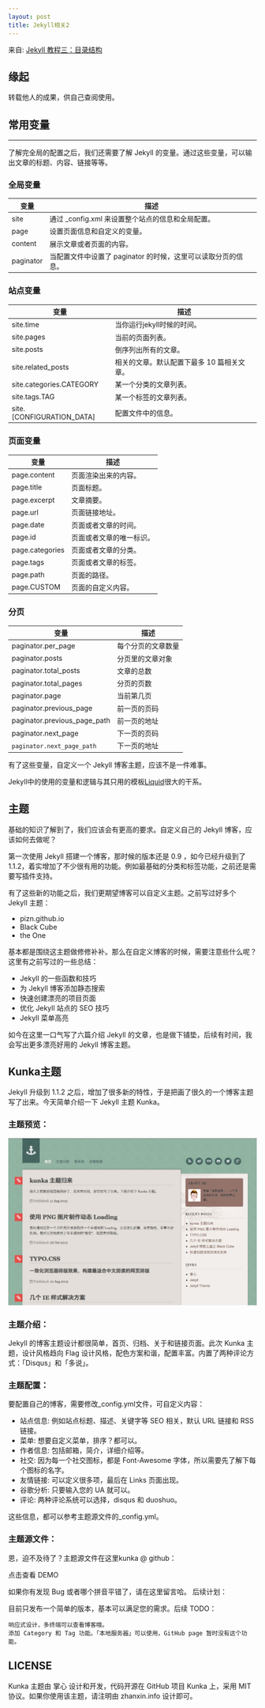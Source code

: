 ```yaml
---
layout: post
title: Jekyll相关2
---
```

来自: [Jekyll 教程三：目录结构](http://www.zhanxin.info/jekyll/2013-08-07-jekyll-directory-structure.html)

## 缘起
转载他人的成果，供自己查阅使用。

## 常用变量
----

了解完全局的配置之后，我们还需要了解 Jekyll 的变量。通过这些变量，可以输出文章的标题、内容、链接等等。

### 全局变量

 变量    |	  描述
-------- | ---------------------------------------------
site 	   | 通过 _config.xml 来设置整个站点的信息和全局配置。
page 	   | 设置页面信息和自定义的变量。
content  |	展示文章或者页面的内容。
paginator| 	当配置文件中设置了 paginator 的时候，这里可以读取分页的信息。

### 站点变量

变量             |     	描述
---------------- | --------------------------------------------
site.time 	     | 当你运行jekyll时候的时间。
site.pages       | 当前的页面列表。
site.posts 	     | 倒序列出所有的文章。
site.related_posts       |	相关的文章。默认配置下最多 10 篇相关文章。
site.categories.CATEGORY |	某一个分类的文章列表。
site.tags.TAG 	 | 某一个标签的文章列表。
site.[CONFIGURATION_DATA] | 	配置文件中的信息。

### 页面变量

变量             |     	描述
---------------- | --------------------------------------------
page.content 	   | 页面渲染出来的内容。
page.title 	     | 页面标题。
page.excerpt     | 文章摘要。
page.url 	       | 页面链接地址。
page.date 	     | 页面或者文章的时间。
page.id 	       | 页面或者文章的唯一标识。
page.categories  | 页面或者文章的分类。
page.tags 	     | 页面或者文章的标签。
page.path 	     | 页面的路径。
page.CUSTOM 	   | 页面的自定义内容。

### 分页

变量                         |     	描述
---------------------------- | -------------------------------------------- 
paginator.per_page 	         | 每个分页的文章数量
paginator.posts 	           | 分页里的文章对象
paginator.total_posts 	     | 文章的总数
paginator.total_pages 	     | 分页的页数
paginator.page 	             | 当前第几页
paginator.previous_page      |	前一页的页码
paginator.previous_page_path | 前一页的地址
paginator.next_page 	       | 下一页的页码
`paginator.next_page_path` 	 | 下一页的地址

有了这些变量，自定义一个 Jekyll 博客主题，应该不是一件难事。

Jekyll中的使用的变量和逻辑与其只用的模板[Liquid](https://github.com/shopify/liquid/wiki/liquid-for-designers)很大的干系。

## 主题

基础的知识了解到了，我们应该会有更高的要求。自定义自己的 Jekyll 博客，应该如何去做呢？

第一次使用 Jekyll 搭建一个博客，那时候的版本还是 0.9 ，如今已经升级到了 1.1.2，着实增加了不少很有用的功能。例如最基础的分类和标签功能，之前还是需要写插件支持。

有了这些新的功能之后，我们更期望博客可以自定义主题。之前写过好多个 Jekyll 主题：

-  pizn.github.io
-  Black Cube
-  the One

基本都是围绕这主题做修修补补。那么在自定义博客的时候，需要注意些什么呢？这里有之前写过的一些总结：

-  Jekyll 的一些函数和技巧
-  为 Jekyll 博客添加静态搜索
-  快速创建漂亮的项目页面
-  优化 Jekyll 站点的 SEO 技巧
-  Jekyll 菜单高亮

如今在这里一口气写了六篇介绍 Jekyll 的文章，也是做下铺垫，后续有时间，我会写出更多漂亮好用的 Jekyll 博客主题。

## Kunka主题

Jekyll 升级到 1.1.2 之后，增加了很多新的特性，于是把画了很久的一个博客主题写了出来。今天简单介绍一下 Jekyll 主题 Kunka。

### 主题预览： 

<div>
  <img alt="kunk主题" src="/assets/images/kunka.jpg" >
</div> 

### 主题介绍：

Jekyll 的博客主题设计都很简单，首页、归档、关于和链接页面。此次 Kunka 主题，设计风格趋向 Flag 设计风格，配色方案和谐，配置丰富。内置了两种评论方式：「Disqus」和「多说」。

### 主题配置：

要配置自己的博客，需要修改_config.yml文件，可自定义内容：

-  站点信息: 例如站点标题、描述、关键字等 SEO 相关，默认 URL 链接和 RSS 链接。
-  菜单: 想要自定义菜单，排序？都可以。
-  作者信息: 包括邮箱，简介，详细介绍等。
-  社交: 因为每一个社交图标，都是 Font-Awesome 字体，所以需要先了解下每个图标的名字。
-  友情链接: 可以定义很多项，最后在 Links 页面出现。
-  谷歌分析: 只要输入您的 UA 就可以。
-  评论: 两种评论系统可以选择，disqus 和 duoshuo。

这些信息，都可以参考主题源文件的_config.yml。

### 主题源文件：

恩，迫不及待了？主题源文件在这里kunka @ github：

点击查看 DEMO

如果你有发现 Bug 或者哪个拼音平错了，请在这里留言哈。
后续计划：

目前只发布一个简单的版本，基本可以满足您的需求。后续 TODO：

    响应式设计，多终端可以查看博客哦。
    添加 Category 和 Tag 功能。「本地服务器」可以使用，GitHub page 暂时没有这个功能。

## LICENSE

Kunka 主题由 掌心 设计和开发，代码开源在 GitHub 项目 Kunka 上，采用 MIT 协议。如果你使用该主题，请注明由 zhanxin.info 设计即可。


